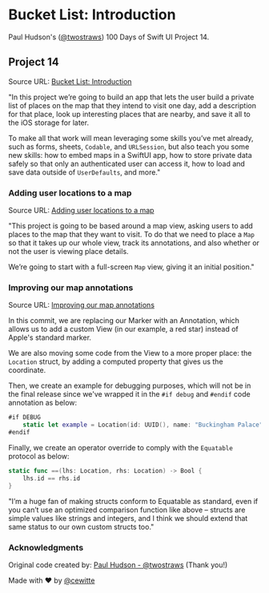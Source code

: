 # Bucket List: Introduction

Paul Hudson's ([@twostraws](https://x.com/twostraws)) 100 Days of Swift UI Project 14.

## Project 14

Source URL: [Bucket List: Introduction](https://www.hackingwithswift.com/books/ios-swiftui/bucket-list-introduction)

"In this project we’re going to build an app that lets the user build a private list of places on the map that they intend to visit one day, add a description for that place, look up interesting places that are nearby, and save it all to the iOS storage for later.

To make all that work will mean leveraging some skills you’ve met already, such as forms, sheets, `Codable`, and `URLSession`, but also teach you some new skills: how to embed maps in a SwiftUI app, how to store private data safely so that only an authenticated user can access it, how to load and save data outside of `UserDefaults`, and more."

### Adding user locations to a map

Source URL: [Adding user locations to a map](https://www.hackingwithswift.com/books/ios-swiftui/adding-user-locations-to-a-map)

"This project is going to be based around a map view, asking users to add places to the map that they want to visit. To do that we need to place a `Map` so that it takes up our whole view, track its annotations, and also whether or not the user is viewing place details.

We’re going to start with a full-screen `Map` view, giving it an initial position."

### Improving our map annotations

Source URL: [Improving our map annotations](https://www.hackingwithswift.com/books/ios-swiftui/improving-our-map-annotations)

In this commit, we are replacing our Marker with an Annotation, which allows us to add a custom View (in our example, a red star) instead of Apple's standard marker.

We are also moving some code from the View to a more proper place: the `Location` struct, by adding a computed property that gives us the coordinate.

Then, we create an example for debugging purposes, which will not be in the final release since we've wrapped it in the `#if debug` and `#endif` code annotation as below:

```swift
#if DEBUG
    static let example = Location(id: UUID(), name: "Buckingham Palace", description: "The official residence of the British monarch.", latitude: 51.5074, longitude: -0.1278 )
#endif
```

Finally, we create an operator override to comply with the `Equatable` protocol as below:

```swift
static func ==(lhs: Location, rhs: Location) -> Bool {
    lhs.id == rhs.id
}
```

"I’m a huge fan of making structs conform to Equatable as standard, even if you can’t use an optimized comparison function like above – structs are simple values like strings and integers, and I think we should extend that same status to our own custom structs too."

### Acknowledgments

Original code created by: [Paul Hudson - @twostraws](https://x.com/twostraws) (Thank you!)

Made with :heart: by [@cewitte](https://x.com/cewitte)
